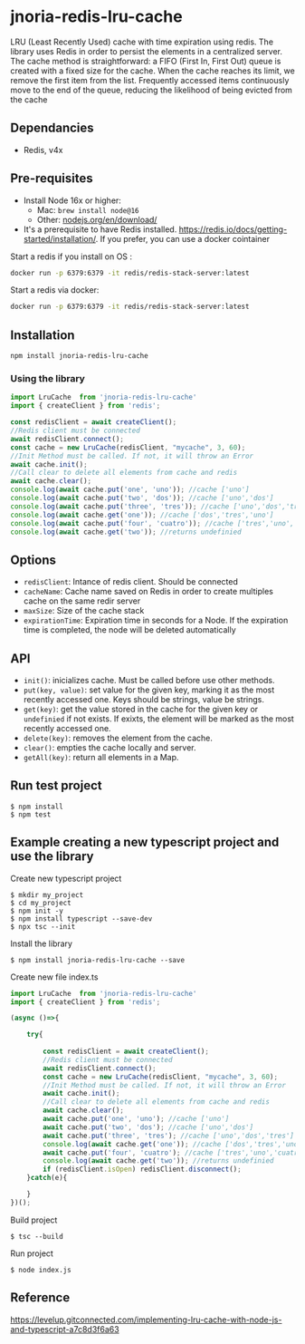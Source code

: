 #  jnoria-redis-lru-cache

LRU (Least Recently Used) cache with time expiration using redis. The library uses Redis in order to persist the elements in a centralized server.
The cache method is straightforward: a FIFO (First In, First Out) queue is created with a fixed size for the cache. When the cache reaches its limit, we remove the first item from the list. Frequently accessed items continuously move to the end of the queue, reducing the likelihood of being evicted from the cache


## Dependancies

- Redis, v4x

## Pre-requisites

- Install Node 16x or higher:
  - Mac: `brew install node@16`
  - Other: [nodejs.org/en/download/](https://nodejs.org/en/download/)
- It's a prerequisite to have Redis installed.  https://redis.io/docs/getting-started/installation/. If you prefer, you can use a docker cointainer


Start a redis if you install on OS  :

``` bash
docker run -p 6379:6379 -it redis/redis-stack-server:latest
```


Start a redis via docker:

``` bash
docker run -p 6379:6379 -it redis/redis-stack-server:latest
```


## Installation

```
npm install jnoria-redis-lru-cache
```


### Using the library

```js
import LruCache  from 'jnoria-redis-lru-cache'
import { createClient } from 'redis';

const redisClient = await createClient();
//Redis client must be connected
await redisClient.connect();
const cache = new LruCache(redisClient, "mycache", 3, 60);
//Init Method must be called. If not, it will throw an Error
await cache.init();
//Call clear to delete all elements from cache and redis
await cache.clear();
console.log(await cache.put('one', 'uno')); //cache ['uno']
console.log(await cache.put('two', 'dos')); //cache ['uno','dos']
console.log(await cache.put('three', 'tres')); //cache ['uno','dos','tres']
console.log(await cache.get('one')); //cache ['dos','tres','uno']
console.log(await cache.put('four', 'cuatro')); //cache ['tres','uno','cuatro']
console.log(await cache.get('two')); //returns undefinied


```


## Options

* `redisClient`: Intance of redis client. Should be connected
* `cacheName`: Cache name saved on Redis in order to create multiples cache on the same redir server
* `maxSize`: Size of the cache stack
* `expirationTime`: Expiration time in seconds for a Node. If the expiration time is completed, the node will be deleted automatically

## API

* `init()`: inicializes cache. Must be called before use other methods. 
* `put(key, value)`: set value for the given key, marking it as the most recently accessed one.
Keys should be strings, value be strings. 
* `get(key)`: get the value stored in the cache for the given key or `undefinied` if not exists.
If exixts, the element will be marked as the most recently accessed one.
* `delete(key)`: removes the element from the cache.
* `clear()`: empties the cache locally and server.
* `getAll(key)`: return all elements in a Map.


## Run test project

```
$ npm install
$ npm test
```


## Example creating a new typescript project and use the library

Create new typescript project

```
$ mkdir my_project
$ cd my_project
$ npm init -y
$ npm install typescript --save-dev
$ npx tsc --init
```

Install the library

```
$ npm install jnoria-redis-lru-cache --save
```

Create new file index.ts

```js
import LruCache  from 'jnoria-redis-lru-cache'
import { createClient } from 'redis';

(async ()=>{

    try{
    
        const redisClient = await createClient();
        //Redis client must be connected
        await redisClient.connect();
        const cache = new LruCache(redisClient, "mycache", 3, 60);
        //Init Method must be called. If not, it will throw an Error
        await cache.init();
        //Call clear to delete all elements from cache and redis
        await cache.clear();
        await cache.put('one', 'uno'); //cache ['uno']
        await cache.put('two', 'dos'); //cache ['uno','dos']
        await cache.put('three', 'tres'); //cache ['uno','dos','tres']
        console.log(await cache.get('one')); //cache ['dos','tres','uno']
        await cache.put('four', 'cuatro'); //cache ['tres','uno','cuatro']
        console.log(await cache.get('two')); //returns undefinied
        if (redisClient.isOpen) redisClient.disconnect();
    }catch(e){

    }
})();
```

Build project

```
$ tsc --build
```

Run project

```
$ node index.js
```


## Reference

https://levelup.gitconnected.com/implementing-lru-cache-with-node-js-and-typescript-a7c8d3f6a63